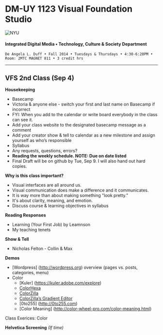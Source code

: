 # DM-UY 1123 Visual Foundation Studio

![NYU](http://ws2.polishedsolid.com/de/nyu_soe_logo.png)
#### Integrated Digital Media • Technology, Culture & Society Department

    De Angela L. Duff • Fall 2014 • Tuesdays & Thursdays • 4:30-6:20PM • Room: 2MTC MAGNET 811 • 3 credit hrs

---

## VFS 2nd Class (Sep 4)

**Housekeeping**
* Basecamp
 * Victoria & anyone else - switch your first and last name on Basecamp if incorrect
 * FYI: When you add to the calendar or write board everybody in the class can see it.
 * Add your class website to the designated basecamp message as a comment
 * Add your creator show & tell to calendar as a new milestone and assign yourself as who’s responsible
* Syllabus
 * Any requests, questions, errors?
 * **Reading the weekly schedule. NOTE: Due on date listed**
 * Final Draft will be on github by Tue, Sep 9. I will also hand out hard copies.

**Why is this class important?**
* Visual interfaces are all around us. 
* Visual communication does make a difference and it communicates.
* It is way more than about making something "look pretty."
* It's about clarity, meaning, and emotion.
* Discuss course & learning objectives in syllabus

**Reading Responses**
* Learning (Your First Job) by Leamnson
* My teaching tenets

**Show & Tell**
* Nicholas Felton - Collin & Max

**Demos**
* [Wordpress] (http://wordpress.org) overview (pages vs. posts, categories, menu)
* Color
  * [Kuler] (https://kuler.adobe.com/explore)
  * [ColorHexa](http://www.colorhexa.com)
  * [ColorZilla](http://www.colorzilla.com)
  * [ColorZilla’s Gradient Editor](http://www.colorzilla.com/gradient-editor)
  * [0to255] (http://0to255.com)
  * [Color Meaning] (http://color-wheel-pro.com/color-meaning.html)
 
<a href="dm3193_class_exercise_color.md"></a>Class Exerices: Color

**Helvetica Screening** *(If time)*







